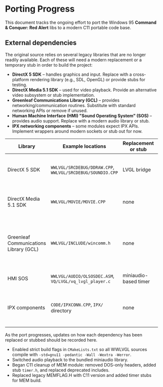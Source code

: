 # Porting Progress

This document tracks the ongoing effort to port the Windows 95 **Command & Conquer: Red Alert** libs to a modern C11 portable code base.

## External dependencies

The original source relies on several legacy libraries that are no longer readily available.
Each of these will need a modern replacement or a temporary stub in order to build the project:

- **DirectX 5 SDK** – handles graphics and input. Replace with a cross-platform rendering library (e.g., SDL, OpenGL) or provide stubs for testing.
- **DirectX Media 5.1 SDK** – used for video playback. Provide an alternative video subsystem or stub implementation.
- **Greenleaf Communications Library (GCL)** – provides networking/communication routines. Substitute with standard networking APIs or remove if unused.
- **Human Machine Interface (HMI) "Sound Operating System" (SOS)** – provides audio support. Replace with a modern audio library or stub.
- **IPX networking components** – some modules expect IPX APIs. Implement wrappers around modern sockets or stub out for now.

| Library | Example locations | Replacement or stub | Remaining work |
| ------- | ----------------- | ------------------ | --------------- |
| DirectX 5 SDK | `WWLVGL/SRCDEBUG/DDRAW.CPP`, `WWLVGL/SRCDEBUG/SOUNDIO.CPP` | LVGL bridge | Port all graphics and input to portable APIs |
| DirectX Media 5.1 SDK | `WWLVGL/MOVIE/MOVIE.CPP` | none | Provide modern video playback or stub |
| Greenleaf Communications Library (GCL) | `WWLVGL/INCLUDE/wincomm.h` | none | Replace serial/comm routines with portable C11 standard networking |
| HMI SOS | `WWLVGL/AUDIO/OLSOSDEC.ASM`, `VQ/LVGL/vq_lvgl_player.c` | miniaudio-based timer | Port remaining audio paths |
| IPX components | `CODE/IPXCONN.CPP`, `IPX/` directory | none | Implement portable C11 socket-based networking |

As the port progresses, updates on how each dependency has been replaced or stubbed should be recorded here.

- Enabled strict build flags in `CMakeLists.txt` so all WWLVGL sources compile with `-std=gnu11 -pedantic -Wall -Wextra -Werror`.
- Switched audio playback to the bundled miniaudio library.
- Began C11 cleanup of MEM module: removed DOS-only headers, added stub `timer.h`, and replaced deprecated includes.
- Replaced legacy MEMFLAG.H with C11 version and added timer stubs for MEM build.
